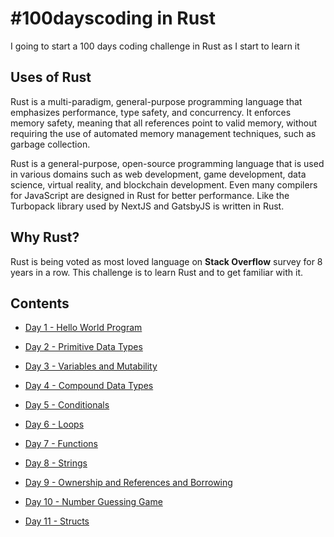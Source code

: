 # #100dayscoding in Rust

I going to start a 100 days coding challenge in Rust as I start to learn it

## Uses of Rust

Rust is a multi-paradigm, general-purpose programming language that emphasizes performance, type safety, and concurrency. It enforces memory safety, meaning that all references point to valid memory, without requiring the use of automated memory management techniques, such as garbage collection.

Rust is a general-purpose, open-source programming language that is used in various domains such as web development, game development, data science, virtual reality, and blockchain development. Even many compilers for JavaScript are designed in Rust for better performance. Like the Turbopack library used by NextJS and GatsbyJS is written in Rust.

## Why Rust?

Rust is being voted as most loved language on **Stack Overflow** survey for 8 years in a row. This challenge is to learn Rust and to get familiar with it.

## Contents

- [Day 1 - Hello World Program](https://github.com/Aniket200-ind/100dayscoding/tree/main/day1)

- [Day 2 - Primitive Data Types](https://github.com/Aniket200-ind/100dayscoding/tree/main/day2)

- [Day 3 - Variables and Mutability](https://github.com/Aniket200-ind/100dayscoding/tree/main/day3)

- [Day 4 - Compound Data Types](https://github.com/Aniket200-ind/100dayscoding/tree/main/day4)

- [Day 5 - Conditionals](https://github.com/Aniket200-ind/100dayscoding/tree/main/day5)

- [Day 6 - Loops](https://github.com/Aniket200-ind/100dayscoding/tree/main/day6)

- [Day 7 - Functions](https://github.com/Aniket200-ind/100dayscoding/tree/main/day7)

- [Day 8 - Strings](https://github.com/Aniket200-ind/100dayscoding/tree/main/day8)

- [Day 9 - Ownership and References and Borrowing](https://github.com/Aniket200-ind/100dayscoding/tree/main/day9)

- [Day 10 - Number Guessing Game](https://github.com/Aniket200-ind/100dayscoding/tree/main/day10)

- [Day 11 - Structs](https://github.com/Aniket200-ind/100dayscoding/tree/main/day11)